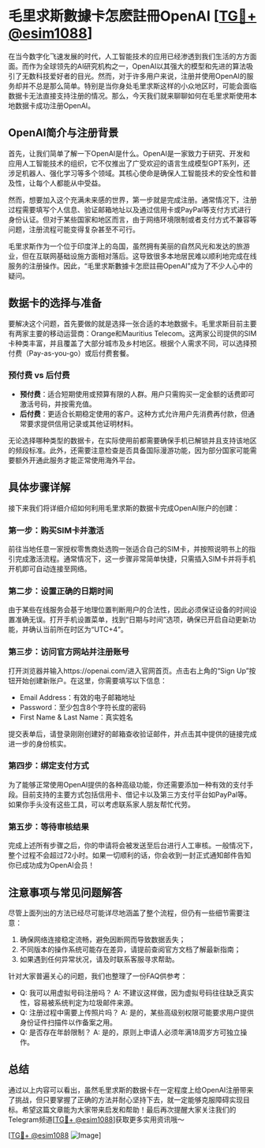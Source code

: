 # 毛里求斯數據卡怎麽註冊OpenAI [[TG💪+ @esim1088](https://t.me/s/esim1088)]

在当今数字化飞速发展的时代，人工智能技术的应用已经渗透到我们生活的方方面面。而作为全球领先的AI研究机构之一，OpenAI以其强大的模型和先进的算法吸引了无数科技爱好者的目光。然而，对于许多用户来说，注册并使用OpenAI的服务却并不总是那么简单。特别是当你身处毛里求斯这样的小众地区时，可能会面临数据卡无法直接支持注册的情况。那么，今天我们就来聊聊如何在毛里求斯使用本地数据卡成功注册OpenAI。

## OpenAI简介与注册背景

首先，让我们简单了解一下OpenAI是什么。OpenAI是一家致力于研究、开发和应用人工智能技术的组织，它不仅推出了广受欢迎的语言生成模型GPT系列，还涉足机器人、强化学习等多个领域。其核心使命是确保人工智能技术的安全性和普及性，让每个人都能从中受益。

然而，想要加入这个充满未来感的世界，第一步就是完成注册。通常情况下，注册过程需要填写个人信息、验证邮箱地址以及通过信用卡或PayPal等支付方式进行身份认证。但对于某些国家和地区而言，由于网络环境限制或者支付方式不兼容等问题，注册流程可能变得复杂甚至不可行。

毛里求斯作为一个位于印度洋上的岛国，虽然拥有美丽的自然风光和发达的旅游业，但在互联网基础设施方面相对落后。这导致很多本地居民难以顺利地完成在线服务的注册操作。因此，“毛里求斯數據卡怎麽註冊OpenAI”成为了不少人心中的疑问。

## 数据卡的选择与准备

要解决这个问题，首先要做的就是选择一张合适的本地数据卡。毛里求斯目前主要有两家主要的移动运营商：Orange和Mauritius Telecom。这两家公司提供的SIM卡种类丰富，并且覆盖了大部分城市及乡村地区。根据个人需求不同，可以选择预付费（Pay-as-you-go）或后付费套餐。

### 预付费 vs 后付费

- **预付费**：适合短期使用或预算有限的人群。用户只需购买一定金额的话费即可激活号码，并按需充值。
- **后付费**：更适合长期稳定使用的客户。这种方式允许用户先消费再付款，但通常要求提供信用记录或其他证明材料。

无论选择哪种类型的数据卡，在实际使用前都需要确保手机已解锁并且支持该地区的频段标准。此外，还需要注意检查是否具备国际漫游功能，因为部分国家可能需要额外开通此服务才能正常使用海外平台。

## 具体步骤详解

接下来我们将详细介绍如何利用毛里求斯的数据卡完成OpenAI账户的创建：

### 第一步：购买SIM卡并激活

前往当地任意一家授权零售商处选购一张适合自己的SIM卡，并按照说明书上的指引完成激活流程。通常情况下，这一步骤非常简单快捷，只需插入SIM卡并将手机开机即可自动连接至网络。

### 第二步：设置正确的日期时间

由于某些在线服务会基于地理位置判断用户的合法性，因此必须保证设备的时间设置准确无误。打开手机设置菜单，找到“日期与时间”选项，确保已开启自动更新功能，并确认当前所在时区为“UTC+4”。

### 第三步：访问官方网站并注册账号

打开浏览器并输入https://openai.com/进入官网首页。点击右上角的“Sign Up”按钮开始创建新账户。在这里，你需要填写以下信息：
- Email Address：有效的电子邮箱地址
- Password：至少包含8个字符长度的密码
- First Name & Last Name：真实姓名

提交表单后，请登录刚刚创建好的邮箱查收验证邮件，并点击其中提供的链接完成进一步的身份核实。

### 第四步：绑定支付方式

为了能够正常使用OpenAI提供的各种高级功能，你还需要添加一种有效的支付手段。目前支持的主要方式包括信用卡、借记卡以及第三方支付平台如PayPal等。如果你手头没有这些工具，可以考虑联系家人朋友帮忙代劳。

### 第五步：等待审核结果

完成上述所有步骤之后，你的申请将会被发送至后台进行人工审核。一般情况下，整个过程不会超过72小时。如果一切顺利的话，你会收到一封正式通知邮件告知你已成功成为OpenAI会员！

## 注意事项与常见问题解答

尽管上面列出的方法已经尽可能详尽地涵盖了整个流程，但仍有一些细节需要注意：

1. 确保网络连接稳定流畅，避免因断网而导致数据丢失；
2. 不同版本的操作系统可能存在差异，请提前查阅官方文档了解最新指南；
3. 如果遇到任何异常状况，请及时联系客服寻求帮助。

针对大家普遍关心的问题，我们也整理了一份FAQ供参考：
- Q: 我可以用虚拟号码注册吗？
   A: 不建议这样做，因为虚拟号码往往缺乏真实性，容易被系统判定为垃圾邮件来源。
- Q: 注册过程中需要上传照片吗？
   A: 是的，某些高级别权限可能要求用户提供身份证件扫描件以作备案之用。
- Q: 是否存在年龄限制？
   A: 是的，原则上申请人必须年满18周岁方可独立操作。

## 总结

通过以上内容可以看出，虽然毛里求斯的数据卡在一定程度上给OpenAI注册带来了挑战，但只要掌握了正确的方法并耐心坚持下去，就一定能够克服障碍实现目标。希望这篇文章能为大家带来启发和帮助！最后再次提醒大家关注我们的Telegram频道[[TG💪+ @esim1088](https://t.me/s/esim1088)]获取更多实用资讯哦～

[[TG💪+ @esim1088](https://t.me/s/esim1088) ![Image](https://i.postimg.cc/4NQfJmqS/Snipaste-2025-05-13-00-14-12.png)]